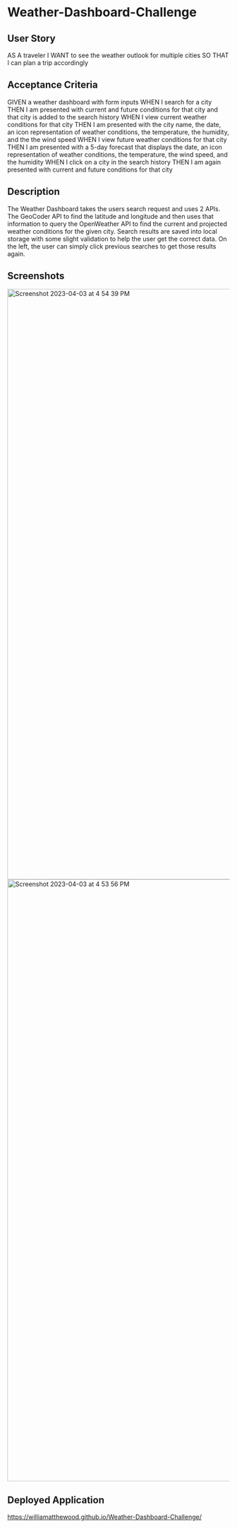 # Weather-Dashboard-Challenge

## User Story

AS A traveler
I WANT to see the weather outlook for multiple cities
SO THAT I can plan a trip accordingly

## Acceptance Criteria 

GIVEN a weather dashboard with form inputs
WHEN I search for a city
THEN I am presented with current and future conditions for that city and that city is added to the search history
WHEN I view current weather conditions for that city
THEN I am presented with the city name, the date, an icon representation of weather conditions, the temperature, the humidity, and the the wind speed
WHEN I view future weather conditions for that city
THEN I am presented with a 5-day forecast that displays the date, an icon representation of weather conditions, the temperature, the wind speed, and the humidity
WHEN I click on a city in the search history
THEN I am again presented with current and future conditions for that city

## Description

The Weather Dashboard takes the users search request and uses 2 APIs. The GeoCoder API to find the latitude and longitude and then uses that information to query the OpenWeather API to find the current and projected weather conditions for the given city. Search results are saved into local storage with some slight validation to help the user get the correct data. On the left, the user can simply click previous searches to get those results again. 


## Screenshots

<img width="1338" alt="Screenshot 2023-04-03 at 4 54 39 PM" src="https://user-images.githubusercontent.com/112597870/229636519-ee730c0f-085d-4aba-85e2-b3f300e118c3.png">

<img width="1364" alt="Screenshot 2023-04-03 at 4 53 56 PM" src="https://user-images.githubusercontent.com/112597870/229636521-6346b6da-8bf9-48cf-b246-cb29bb8449e7.png">


## Deployed Application

https://williamatthewood.github.io/Weather-Dashboard-Challenge/


